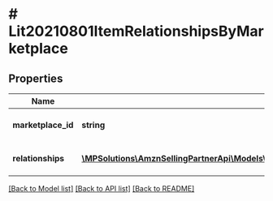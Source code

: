 # # Lit20210801ItemRelationshipsByMarketplace

## Properties

Name | Type | Description | Notes
------------ | ------------- | ------------- | -------------
**marketplace_id** | **string** | Amazon marketplace identifier. |
**relationships** | [**\MPSolutions\AmznSellingPartnerApi\Models\ListingsItems20210801\Lit20210801ItemRelationship[]**](Lit20210801ItemRelationship.md) | Relationships for the listing item. |

[[Back to Model list]](../../README.md#models) [[Back to API list]](../../README.md#endpoints) [[Back to README]](../../README.md)
